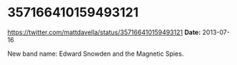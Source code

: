 # 357166410159493121
https://twitter.com/mattdavella/status/357166410159493121
**Date:** 2013-07-16

New band name: Edward Snowden and the Magnetic Spies.
